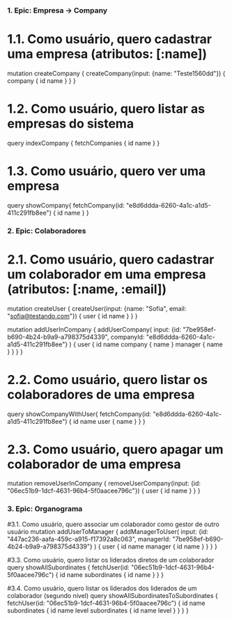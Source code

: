 ### 1. Epic: Empresa -> Company

# 1.1. Como usuário, quero cadastrar uma empresa (atributos: [:name])
mutation createCompany {
  createCompany(input: {name: "Teste1560dd"}) {
    company {
      id
      name
    }
  }
}

# 1.2. Como usuário, quero listar as empresas do sistema
query indexCompany {
  fetchCompanies {
    id
    name
  }
}

# 1.3. Como usuário, quero ver uma empresa
query showCompany{
  fetchCompany(id: "e8d6ddda-6260-4a1c-a1d5-411c291fb8ee") {
    id
    name
  }
}

### 2. Epic: Colaboradores


# 2.1. Como usuário, quero cadastrar um colaborador em uma empresa (atributos: [:name, :email])
mutation createUser {
  createUser(input: {name: "Sofia", email: "sofia@testando.com"}) {
    user {
      id
      name
    }
  }
}

mutation addUserInCompany {
  addUserCompany(
    input: {id: "7be958ef-b690-4b24-b9a9-a798375d4339", companyId: "e8d6ddda-6260-4a1c-a1d5-411c291fb8ee"}
  ) {
    user {
      id
      name
      company {
        name
      }
      manager {
        name
      }
    }
  }
}

# 2.2. Como usuário, quero listar os colaboradores de uma empresa
query showCompanyWithUser{
  fetchCompany(id: "e8d6ddda-6260-4a1c-a1d5-411c291fb8ee") {
    id
    name
    user {
      name
    }
  }
}

# 2.3. Como usuário, quero apagar um colaborador de uma empresa
mutation removeUserInCompany {
  removeUserCompany(input: {id: "06ec51b9-1dcf-4631-96b4-5f0aacee796c"}) {
    user {
      id
      name
    }
  }
}


### 3. Epic: Organograma

#3.1. Como usuário, quero associar um colaborador como gestor de outro usuário 
mutation addUserToManager {
  addManagerToUser(
    input: {id: "447ac236-aafa-459c-a915-f17392a8c063", managerId: "7be958ef-b690-4b24-b9a9-a798375d4339"}
  ) {
    user {
      id
      name
      manager {
        id
        name
      }
    }
  }
}

#3.3. Como usuário, quero listar os liderados diretos de um colaborador
query showAllSubordinates {
  fetchUser(id: "06ec51b9-1dcf-4631-96b4-5f0aacee796c") {
    id
    name
    subordinates {
      id
      name
    }
  }
}

#3.4. Como usuário, quero listar os liderados dos liderados de um colaborador (segundo nível)
query showAllSubordinatesToSubordinates {
  fetchUser(id: "06ec51b9-1dcf-4631-96b4-5f0aacee796c") {
    id
    name
    subordinates {
      id
      name
      level
      subordinates {
        id
        name
        level
      }
    }
  }
}
